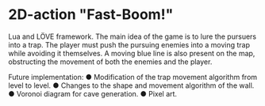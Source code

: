 # 2D-action "Fast-Boom!"
Lua and LÖVE framework. The main idea of the game is to lure the pursuers into a trap.
 The player must push the pursuing enemies into a moving trap while avoiding it themselves. A moving blue line is also present on the map, obstructing the movement of both the enemies and the player.

Future implementation:
● Modification of the trap movement algorithm from level to level.
● Changes to the shape and movement algorithm of the wall.
● Voronoi diagram for cave generation.
● Pixel art.
